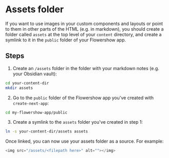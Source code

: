 # Assets folder

If you want to use images in your custom components and layouts or point to them in other parts of the HTML (e.g. in markdown), you should create a folder called `assets` at the top level of your `content` directory, and create a symlink to it in the `public` folder of your Flowershow app.

## Steps

1. Create an `/assets` folder in the folder with your markdown notes (e.g. your Obsidian vault):

```bash
cd your-content-dir
mkdir assets
```

2. Go to the `public` folder of the Flowershow app you've created with `create-next-app`:
```bash
cd my-flowershow-app/public
```

3. Create a symlink to the `assets` folder you've created in step 1:
```bash
ln -s your-content-dir/assets assets
```

Once linked, you can now use your assets folder as a source. For example:

```javascript
<img src="/assets/<filepath here>" alt=""></img>
```